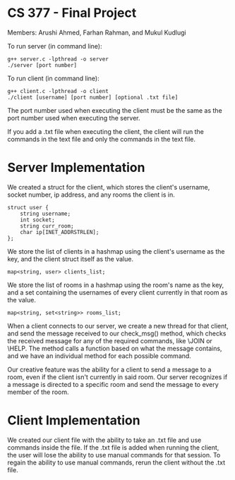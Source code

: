# CS 377 - Final Project
Members: Arushi Ahmed, Farhan Rahman, and Mukul Kudlugi

To run server (in command line):
```
g++ server.c -lpthread -o server
./server [port number]
```

To run client (in command line):
```
g++ client.c -lpthread -o client
./client [username] [port number] [optional .txt file]
```

The port number used when executing the client must be the same as the port number used when executing the server.

If you add a .txt file when executing the client, the client will run the commands in the text file and only the commands in the text file.

# Server Implementation
We created a struct for the client, which stores the client's username, socket number, ip address, and any rooms the client is in.
```
struct user {
	string username;
	int socket; 
	string curr_room;
	char ip[INET_ADDRSTRLEN];
};
```

We store the list of clients in a hashmap using the client's username as the key, and the client struct itself as the value.
```
map<string, user> clients_list;
```

We store the list of rooms in a hashmap using the room's name as the key, and a set containing the usernames of every client currently in that room as the value.
```
map<string, set<string>> rooms_list;
```

When a client connects to our server, we create a new thread for that client, and send the message received to our check_msg() method, which checks the received message for any of the required commands, like \JOIN or \HELP. The method calls a function based on what the message contains, and we have an individual method for each possible command.

Our creative feature was the ability for a client to send a message to a room, even if the client isn't currently in said room. Our server recognizes if a message is directed to a specific room and send the message to every member of the room.

# Client Implementation
We created our client file with the ability to take an .txt file and use commands inside the file. If the .txt file is added when running the client, the user will lose the ability to use manual commands for that session. To regain the ability to use manual commands, rerun the client without the .txt file.
